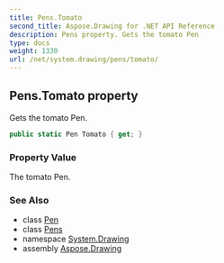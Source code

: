 ```yaml
---
title: Pens.Tomato
second_title: Aspose.Drawing for .NET API Reference
description: Pens property. Gets the tomato Pen
type: docs
weight: 1330
url: /net/system.drawing/pens/tomato/
---
```

## Pens.Tomato property

Gets the tomato Pen.

```csharp
public static Pen Tomato { get; }
```

### Property Value

The tomato Pen.

### See Also

* class [Pen](../../pen/)
* class [Pens](../)
* namespace [System.Drawing](../../pens/)
* assembly [Aspose.Drawing](../../../)


